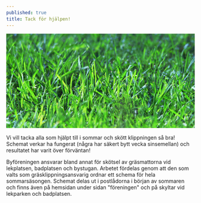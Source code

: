 ```yaml
---
published: true
title: Tack för hjälpen!
---
```

![Grönt gräs](/assets/img/green-lawn-800x400.jpg)

Vi vill tacka alla som hjälpt till i sommar och skött klippningen så bra! Schemat verkar ha fungerat (några har säkert bytt vecka sinsemellan) och resultatet har varit över förväntan!

Byföreningen ansvarar bland annat för skötsel av gräsmattorna vid lekplatsen, badplatsen och bystugan. Arbetet fördelas genom att den som valts som gräsklippningsansvarig ordnar ett schema för hela sommarsäsongen. Schemat delas ut i postlådorna i början av sommaren och finns även på hemsidan under sidan "föreningen" och på skyltar vid lekparken och badplatsen.
